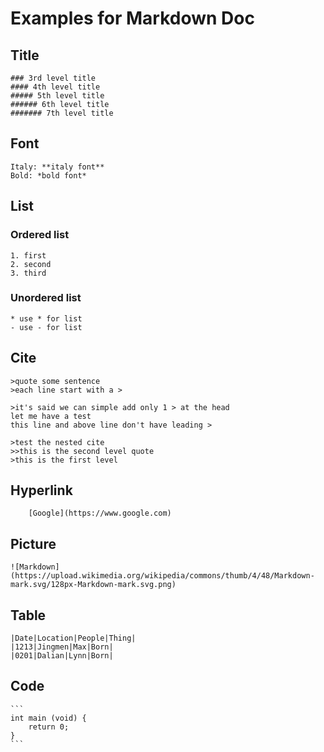 # Examples for Markdown Doc

## Title
    ### 3rd level title
    #### 4th level title
    ##### 5th level title
    ###### 6th level title
    ####### 7th level title

## Font
    Italy: **italy font**
    Bold: *bold font*

## List

### Ordered list
    1. first
    2. second
    3. third

### Unordered list
    * use * for list
    - use - for list

## Cite

    >quote some sentence
    >each line start with a >

    >it's said we can simple add only 1 > at the head
    let me have a test
    this line and above line don't have leading >

    >test the nested cite
    >>this is the second level quote
    >this is the first level 

## Hyperlink
        [Google](https://www.google.com)

## Picture
    ![Markdown](https://upload.wikimedia.org/wikipedia/commons/thumb/4/48/Markdown-mark.svg/128px-Markdown-mark.svg.png)

## Table
    |Date|Location|People|Thing|
    |1213|Jingmen|Max|Born|
    |0201|Dalian|Lynn|Born|

## Code
    ```
    int main (void) {
        return 0;
    }
    ```
